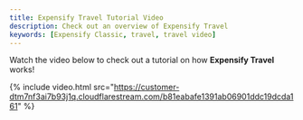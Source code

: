 ```yaml
---
title: Expensify Travel Tutorial Video
description: Check out an overview of Expensify Travel
keywords: [Expensify Classic, travel, travel video]
---
```


Watch the video below to check out a tutorial on how **Expensify Travel** works!

{% include video.html
  src="https://customer-dtm7nf3ai7b93j1q.cloudflarestream.com/b81eabafe1391ab06901ddc19dcda161"
%}
